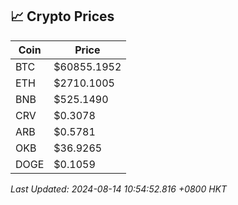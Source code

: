 ## 📈 Crypto Prices

| Coin | Price |
| ---- | ----- |
| BTC | $60855.1952 |
| ETH | $2710.1005 |
| BNB | $525.1490 |
| CRV | $0.3078 |
| ARB | $0.5781 |
| OKB | $36.9265 |
| DOGE | $0.1059 |

_Last Updated: 2024-08-14 10:54:52.816 +0800 HKT_